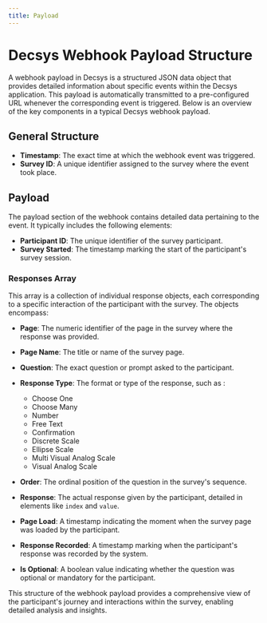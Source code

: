 ```yaml
---
title: Payload
---
```


# Decsys Webhook Payload Structure

A webhook payload in Decsys is a structured JSON data object that provides detailed information about specific events within the Decsys application. This payload is automatically transmitted to a pre-configured URL whenever the corresponding event is triggered. Below is an overview of the key components in a typical Decsys webhook payload.

## General Structure

- **Timestamp**: The exact time at which the webhook event was triggered.
- **Survey ID**: A unique identifier assigned to the survey where the event took place.

## Payload

The payload section of the webhook contains detailed data pertaining to the event. It typically includes the following elements:

- **Participant ID**: The unique identifier of the survey participant.
- **Survey Started**: The timestamp marking the start of the participant's survey session.

### Responses Array

This array is a collection of individual response objects, each corresponding to a specific interaction of the participant with the survey. The objects encompass:

- **Page**: The numeric identifier of the page in the survey where the response was provided.
- **Page Name**: The title or name of the survey page.
- **Question**: The exact question or prompt asked to the participant.
- **Response Type**: The format or type of the response, such as :
  - Choose One
  - Choose Many
  - Number
  - Free Text
  - Confirmation
  - Discrete Scale
  - Ellipse Scale
  - Multi Visual Analog Scale
  - Visual Analog Scale

- **Order**: The ordinal position of the question in the survey's sequence.
- **Response**: The actual response given by the participant, detailed in elements like `index` and `value`.
- **Page Load**: A timestamp indicating the moment when the survey page was loaded by the participant.
- **Response Recorded**: A timestamp marking when the participant's response was recorded by the system.
- **Is Optional**: A boolean value indicating whether the question was optional or mandatory for the participant.

This structure of the webhook payload provides a comprehensive view of the participant's journey and interactions within the survey, enabling detailed analysis and insights.
